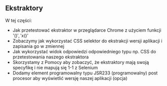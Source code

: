 ## Ekstraktory

W tej części:

- Jak przetestować ekstraktor w przeglądarce Chrome z użyciem funkcji '$()','$x()'
- Zobaczymy jak wykorzystać CSS selektor do ekstrakcji wersji aplikacji i zapisania go w zmiennej
- Jak wykorzystać widok odpowiedzi odpowiedniego typu np. CSS do przetestowania naszego ekstraktora
- Skorzystamy z Pomocy aby zobaczyć, że ekstraktory mają swoją specyfikę i nie mapują się 1-1 z Selenium
- Dodamy element programowalny typu JSR233 (programowalny) post procesor aby wyświetlić wersję naszej aplikacji (opcja)
